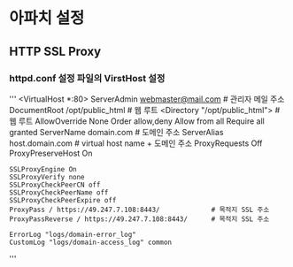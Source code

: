 아파치 설정 
===============

HTTP SSL Proxy
---------------


### httpd.conf 설정 파일의 VirstHost 설정

'''
<VirtualHost *:80>
    ServerAdmin webmaster@mail.com            # 관리자 메일 주소
    DocumentRoot /opt/public_html             # 웹 루트
    <Directory "/opt/public_html">            # 웹 루트 
      AllowOverride None
      Order allow,deny
      Allow from all
      Require all granted
    </Directory>
    ServerName domain.com                      # 도메인 주소
    ServerAlias host.domain.com                # virtual host name + 도메인 주소
    ProxyRequests Off
    ProxyPreserveHost On

    SSLProxyEngine On
    SSLProxyVerify none
    SSLProxyCheckPeerCN off
    SSLProxyCheckPeerName off
    SSLProxyCheckPeerExpire off
    ProxyPass / https://49.247.7.108:8443/             # 목적지 SSL 주소
    ProxyPassReverse / https://49.247.7.108:8443/      # 목적지 SSL 주소

    ErrorLog "logs/domain-error_log"
    CustomLog "logs/domain-access_log" common
</VirtualHost>


'''